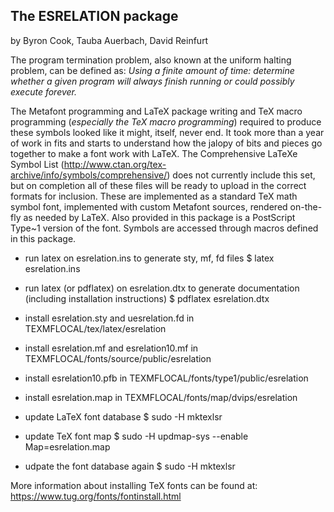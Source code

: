 The ESRELATION package
----------------------

by Byron Cook, Tauba Auerbach, David Reinfurt

The program termination problem, also known at the uniform halting problem, can be defined as: *Using a finite amount of time: determine whether a given program will always finish running or could possibly execute forever.*

The Metafont programming and LaTeX package writing and TeX macro programming (*especially the TeX macro programming*) required to produce these symbols looked like it might, itself, never end. It took more than a year of work in fits and starts to understand how the jalopy of bits and pieces go together to make a font work with LaTeX. The Comprehensive LaTeXe Symbol List (http://www.ctan.org/tex-archive/info/symbols/comprehensive/) does not currently include this set, but on completion all of these files will be ready to upload in the correct formats for inclusion. These are implemented as a standard TeX math symbol font, implemented with custom Metafont sources, rendered on-the-fly as needed by LaTeX. Also provided in this package is a PostScript Type~1 version of the font. Symbols are accessed through macros defined in this package.

+ run latex on esrelation.ins to generate sty, mf, fd files
	$ latex esrelation.ins

+ run latex (or pdflatex) on esrelation.dtx to generate documentation (including installation instructions)
	$ pdflatex esrelation.dtx

+ install esrelation.sty and uesrelation.fd in 
	TEXMFLOCAL/tex/latex/esrelation

+ install esrelation.mf and esrelation10.mf in
	TEXMFLOCAL/fonts/source/public/esrelation

+ install esrelation10.pfb in
	TEXMFLOCAL/fonts/type1/public/esrelation

+ install esrelation.map in
	TEXMFLOCAL/fonts/map/dvips/esrelation

+ update LaTeX font database
	$ sudo -H mktexlsr

+ update TeX font map
	$ sudo -H updmap-sys --enable Map=esrelation.map

+ udpate the font database again
	$ sudo -H mktexlsr

More information about installing TeX fonts can be found at: 
https://www.tug.org/fonts/fontinstall.html
